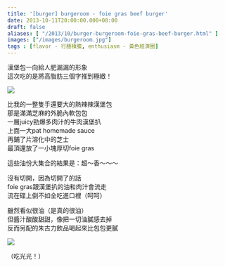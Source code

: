 ```yaml
---
title: '[burger] burgeroom - foie gras beef burger'
date: 2013-10-11T20:00:00.000+08:00
draft: false
aliases: [ "/2013/10/burger-burgeroom-foie-gras-beef-burger.html" ]
images: ["/images/burgeroom.jpg"]
tags : [flavor - 行膳積腹, enthusiasm - 黃色經濟圈]
---
```


漢堡包一向給人肥漏漏的形象  
這次吃的是將高脂肪三個字推到極緻！  

![](/images/burgeroom.jpg)

比我的一整隻手還要大的熱辣辣漢堡包  
那是滿滿芝麻的外脆內軟包包  
一層juicy勁爆多肉汁的牛肉漢堡扒  
上面一大pat homemade sauce  
再鋪了片溶化中的芝士  
最頂還放了一小塊厚切foie gras  
  
這些油份大集合的結果是：超～香～～～  
  
沒有切開，因為切開了的話  
foie gras跟漢堡扒的油和肉汁會流走  
流在碟上倒不如全吃進口裡（呵呵）  
  
雖然看似很油（是真的很油）  
但醬汁酸酸甜甜，像把一切油膩感去掉  
反而另配的朱古力飲品喝起來比包包更膩  

![](/images/burgeroom1.jpg)

（吃光光！）
